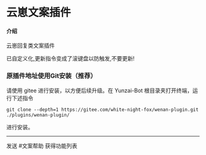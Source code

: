 # 云崽文案插件

#### 介绍
云崽回复类文案插件

已自定义化,更新指令变成了滚键盘以防触发,不要更新!

### 原插件地址使用Git安装（推荐）

请使用 gitee 进行安装，以方便后续升级。在 Yunzai-Bot 根目录夹打开终端，运行下述指令

```
git clone --depth=1 https://gitee.com/white-night-fox/wenan-plugin.git ./plugins/wenan-plugin/
```

进行安装。

---

发送 #文案帮助 获得功能列表

